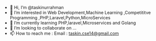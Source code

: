 - 👋 Hi, I’m @taskinurrahman
- 👀 I’m interested in Web Development,Machine Learning ,Competititve Programming ,PHP,Laravel,Python,MicroServices
- 🌱 I’m currently learning PHP,laravel,Microservices and Golang
- 💞️ I’m looking to collaborate on ...
- 📫 How to reach me : Email : taskin.cse14@gmail.com

<!---
taskinurrahman/taskinurrahman is a ✨ special ✨ repository because its `README.md` (this file) appears on your GitHub profile.
You can click the Preview link to take a look at your changes.
--->
